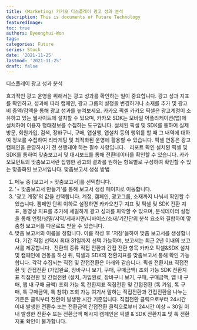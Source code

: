 ```yaml
---
title: (Marketing) 카카오 디스플레이 광고 성과 분석
description: This is documents of Future Technology
featuredImage: 
toc: true
authors: Byeonghui-Won
tags:
categories: Future
series: Stock
date: '2021-11-25'
lastmod: '2021-11-25'
draft: false
---
```


디스플레이 광고 성과 분석

효과적인 광고 운영을 위해서는 광고 성과를 확인하는 일이 중요합니다. 광고 성과 지표를 확인하고, 성과에 따라 캠페인, 광고 그룹의 설정을 변경하거나 소재를 추가 및 광고비 증액/감액을 통해 광고 성과를 높여보세요.
카카오 픽셀
카카오 픽셀은 광고계정이 소유하고 있는 웹사이트에 설치할 수 있으며, 카카오 SDK는 모바일 어플리케이션(앱)에 설치하여 이용자 행태정보를 수집하는 도구입니다.
설치된 픽셀 및 SDK를 통하여 실제 방문, 회원가입, 검색, 장바구니, 구매, 앱실행, 앱설치 등의 행위를 할 때 그 내역에 대하여 정보를 수집하여 리타게팅 및 최적화된 운영에 활용할 수 있습니다. 
픽셀 연동은 광고 캠페인을 운영하시기 전 선행돼야 하는 필수 사항입니다.
​​
​
리포트 확인
설치된 픽셀 및 SDK를 통하여 맞춤보고서 및 대시보드를 통해 전환데이터를 확인할 수 있습니다.  카카오모먼트의 맞춤보고서란 집행한 광고의 결과를 원하는 항목별로 구성하여 확인할 수 있는 맞춤화된 보고서입니다.
맞춤보고서 생성 방법
1. 메뉴 중 [보고서 > 맞춤보고서]를 선택합니다.
2. '+ 맞춤보고서 만들기'를 통해 보고서 생성 페이지로 이동합니다.
3. '광고 계정'의 값을 선택합니다. 계정, 캠페인, 광고그룹, 소재까지 나눠서 확인할 수 있습니다.
캠페인 단위 이하로 설정하면 카카오친구 지표 및 픽셀 및 SDK 전환 지표, 동영상 지표를 추가해 세밀하게 광고 성과를 파악할 수 있으며, 분석데이터 설정을 통해 연령/성멸/지역/게재지면/디바이스/소재/기간단위 분석 요소와 결합하여 맞춤형 보고서를 다운로드 받을 수 있습니다.
4. 맞춤 보고서의 이름을 정합니다. 이름 작성 후 '저장'을하여 맞춤 보고서를 생성합니다.
기간 직접 선택시 최대 31일까지 선택 가능하며, 보고서는 최근 2년 이내의 보고서를 제공합니다.
​
전환의 종류
직접 전환과 간접 전환 항목
카카오 픽셀&SDK 설치 및 캠페인에 연동을 하신 뒤, 픽셀과 SDK의 전환지표를 맞춤보고서 통해 확인 가능합니다. 각각 수집되는 직접 및 간접전환은 아래와 같습니다.
픽셀 전환지표
직접전환 및 간접전환 (가입완료, 장바구니 보기, 구매, 구매금액) 조회 가능
SDK 전환지표
직접전환 및 간접전환 (설치, 가입완료, 장바구니 보기, 구매, 구매금액, 앱 내 구매, 앱 내 구매 금액) 조회 가능
톡 전환지표
직접전환 및 간접전환 (톡 가입, 톡 구매, 톡 구매금액, 톡 참여) 조회 가능
여기서 말하는 직접전환과 간접전환을 나누는 기준은 클릭부터 전환이 발생한 시간 기준입니다.
직접전환
클릭으로부터 24시간 이내 발생한 전환수 또는 전환금액
간접전환
클릭으로부터 24시간 이상 ~ 30일 이내 발생한 전환수 또는 전환금액
메시지 캠페인은 픽셀 & SDK 전환지표 및 톡 전환지표 확인이 불가합니다. 
